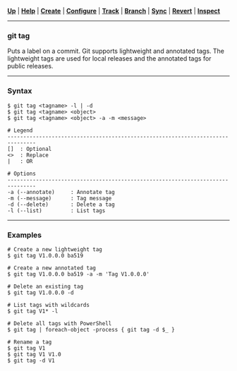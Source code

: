 [**Up**](../04-Track/track.md) |
[**Help**](../01-Help/help.md) |
[**Create**](../02-Create/create.md) |
[**Configure**](../03-Configure/configure.md) |
[**Track**](../04-Track/track.md) |
[**Branch**](../05-Branch/branch.md) |
[**Sync**](../06-Sync/sync.md) |
[**Revert**](../07-Revert/revert.md) |
[**Inspect**](../08-Inspect/inspect.md)

-------------------------------------------------------------------------------
### git tag

Puts a label on a commit.  Git supports lightweight and annotated tags. The
lightweight tags are used for local releases and the annotated tags for public
releases.

-------------------------------------------------------------------------------

### Syntax
```
$ git tag <tagname> -l | -d                
$ git tag <tagname> <object>                 
$ git tag <tagname> <object> -a -m <message>

# Legend
-------------------------------------------------------------------------------
[]  : Optional
<>  : Replace
|   : OR
  
# Options
-------------------------------------------------------------------------------
-a (--annotate)     : Annotate tag
-m (--message)      : Tag message
-d (--delete)       : Delete a tag
-l (--list)         : List tags
```

-------------------------------------------------------------------------------

### Examples
```shell
# Create a new lightweight tag
$ git tag V1.0.0.0 ba519

# Create a new annotated tag
$ git tag V1.0.0.0 ba519 -a -m 'Tag V1.0.0.0'

# Delete an existing tag
$ git tag V1.0.0.0 -d

# List tags with wildcards
$ git tag V1* -l

# Delete all tags with PowerShell
$ git tag | foreach-object -process { git tag -d $_ }

# Rename a tag
$ git tag V1
$ git tag V1 V1.0
$ git tag -d V1
```
